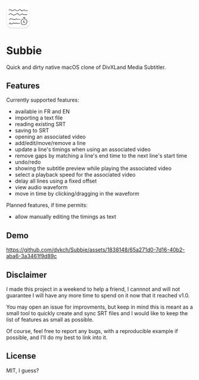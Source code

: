 <img src="Resources/README-AppIcon.png" width=64 />

# Subbie

Quick and dirty native macOS clone of DivXLand Media Subtitler.

## Features

Currently supported features:

- available in FR and EN
- importing a text file
- reading existing SRT
- saving to SRT
- opening an associated video
- add/edit/move/remove a line
- update a line's timings when using an associated video
- remove gaps by matching a line's end time to the next line's start time
- undo/redo
- showing the subtitle preview while playing the associated video
- select a playback speed for the associated video
- delay all lines using a fixed offset
- view audio waveform
- move in time by clicking/dragging in the waveform

Planned features, if time permits:

- allow manually editing the timings as text

## Demo

https://github.com/dvkch/Subbie/assets/1838148/65a271d0-7d16-40b2-aba6-3a3461f9d89c

## Disclaimer

I made this project in a weekend to help a friend, I cannnot and will not guarantee I will have any more time to spend on it now that it reached v1.0. 

You may open an issue for improvments, but keep in mind this is meant as a small tool to quickly create and sync SRT files and I would like to keep the list of features as small as possible.

Of course, feel free to report any bugs, with a reproducible example if possible, and I'll do my best to link into it.

## License

MIT, I guess?
